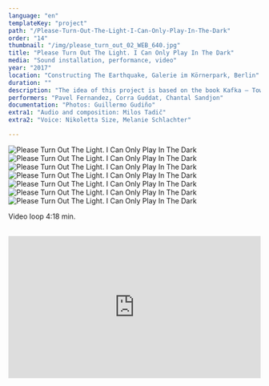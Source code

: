 ```yaml
---
language: "en"
templateKey: "project"
path: "/Please-Turn-Out-The-Light-I-Can-Only-Play-In-The-Dark"
order: "14"
thumbnail: "/img/please_turn_out_02_WEB_640.jpg"
title: "Please Turn Out The Light. I Can Only Play In The Dark"
media: "Sound installation, performance, video"
year: "2017"
location: "Constructing The Earthquake, Galerie im Körnerpark, Berlin"
duration: ""
description: "The idea of this project is based on the book Kafka – Toward a Minor Literature by Deleuze / Guattari. Central to the project is the character Josephine from Franz Kafka's last short story “Josephine the Singer, or the Mouse Folk”. I invited a Greek woman, who lives in Berlin and does not speak German, to read excerpts from the story in German in a admiring  tone, referencing Josephine. Based on her voice recording, a musical score dealing with language and with suspension and restoration of meaning was created in collaboration with composer Milos Tadic. The work also consists of a video of the performance rehearsals while three figures (performers) attempt to create a portrait of Josephine and call on the audience to participate. The project was complemented by another performance that took place outside the gallery space, wherein a singer tried to vocally interpret phrases of the song “The Impossible Dream”."
performers: "Pavel Fernandez, Corra Guddat, Chantal Sandjon"
documentation: "Photos: Guillermo Gudiño"
extra1: "Audio and composition: Milos Tadič"
extra2: "Voice: Nikoletta Size, Melanie Schlachter"

---
```

![Please Turn Out The Light. I Can Only Play In The Dark](/img/please_turn_out_02_WEB_2880r.jpg)
![Please Turn Out The Light. I Can Only Play In The Dark](/img/please_turn_out_04_WEB_2880r.jpg)
![Please Turn Out The Light. I Can Only Play In The Dark](/img/please_turn_out_01_WEB_2880r.jpg)
![Please Turn Out The Light. I Can Only Play In The Dark](/img/please_turn_out_03_WEB_2880r.jpg)
![Please Turn Out The Light. I Can Only Play In The Dark](/img/please_turn_out_05_WEB_2880r.jpg)
![Please Turn Out The Light. I Can Only Play In The Dark](/img/please_turn_out_07_WEB_2880r.jpg)
![Please Turn Out The Light. I Can Only Play In The Dark](/img/please_turn_out_06_WEB_2880r.jpg)

<div class="extras-container">
<p>Video loop 4:18 min.</p>
<br>
<div class="extra">
<div style="padding:56.25% 0 0 0;position:relative;"><iframe src="https://player.vimeo.com/video/275111538?title=0&byline=0&portrait=0" style="position:absolute;top:0;left:0;width:100%;height:100%;" frameborder="0" webkitallowfullscreen mozallowfullscreen allowfullscreen></iframe></div><script src="https://player.vimeo.com/api/player.js"></script>
</div>
</div>
             
  


